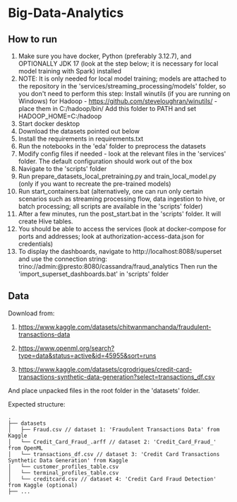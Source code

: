 # Big-Data-Analytics

## How to run

1. Make sure you have docker, Python (preferably 3.12.7), and OPTIONALLY JDK 17 (look at the step below; it is necessary for local model training with Spark) installed
1. NOTE: It is only needed for local model training; models are attached to the repository in the 'services/streaming_processing/models' folder, so you don't need to perform this step: Install winutils (if you are running on Windows) for Hadoop - https://github.com/steveloughran/winutils/ - place them in C:/hadoop/bin/  Add this folder to PATH and set HADOOP_HOME=C:/hadoop 
2. Start docker desktop
3. Download the datasets pointed out below
3. Install the requirements in requirements.txt
4. Run the notebooks in the 'eda' folder to preprocess the datasets
7. Modify config files if needed - look at the relevant files in the 'services' folder. The default configuration should work out of the box
5. Navigate to the 'scripts' folder
6. Run prepare_datasets_local_pretraining.py and train_local_model.py (only if you want to recreate the pre-trained models)
8. Run start_containers.bat (alternatively, one can run only certain scenarios such as streaming processing flow, data ingestion to hive, or batch processing; all scripts are available in the 'scripts' folder)
9. After a few minutes, run the post_start.bat in the 'scripts' folder. It will create Hive tables.
10. You should be able to access the services (look at docker-compose for ports and addresses; look at authorization-access-data.json for credentials)
11. To display the dashboards, navigate to http://localhost:8088/superset and use the connection string: trino://admin:@presto:8080/cassandra/fraud_analytics  Then run the 'import_superset_dashboards.bat' in 'scripts' folder

## Data

Download from:

1. https://www.kaggle.com/datasets/chitwanmanchanda/fraudulent-transactions-data

2. https://www.openml.org/search?type=data&status=active&id=45955&sort=runs

3. https://www.kaggle.com/datasets/cgrodrigues/credit-card-transactions-synthetic-data-generation?select=transactions_df.csv

And place unpacked files in the root folder in the 'datasets' folder.

Expected structure:

```
.  
├── datasets  
│   ├── Fraud.csv // dataset 1: 'Fraudulent Transactions Data' from Kaggle  
│   └── Credit_Card_Fraud_.arff // dataset 2: 'Credit_Card_Fraud_' from OpenML  
│   └── transactions_df.csv // dataset 3: 'Credit Card Transactions Synthetic Data Generation' from Kaggle  
│   └── customer_profiles_table.csv  
│   └── terminal_profiles_table.csv   
│   └── creditcard.csv // dataset 4: 'Credit Card Fraud Detection' from Kaggle (optional)  
├── ...  
```
